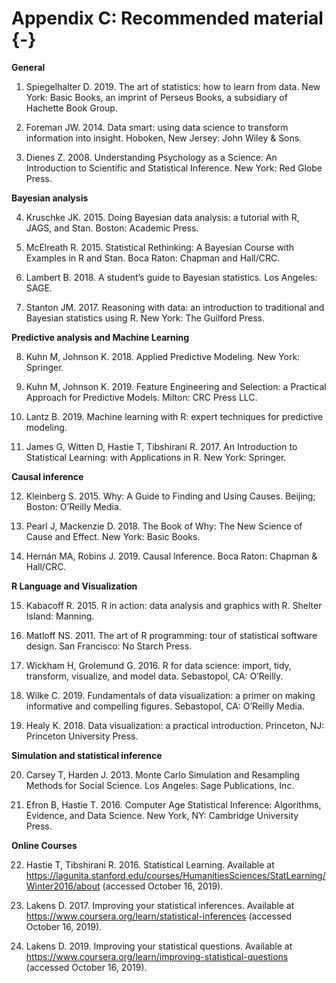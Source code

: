 # Appendix C: Recommended material {-}

**General**

1. Spiegelhalter D. 2019. The art of statistics: how to learn from data. New York: Basic Books, an imprint of Perseus Books, a subsidiary of Hachette Book Group.

2. Foreman JW. 2014. Data smart: using data science to transform information into insight. Hoboken, New Jersey: John Wiley & Sons.

3. Dienes Z. 2008. Understanding Psychology as a Science: An Introduction to Scientific and Statistical Inference. New York: Red Globe Press.

**Bayesian analysis**

4. Kruschke JK. 2015. Doing Bayesian data analysis: a tutorial with R, JAGS, and Stan. Boston: Academic Press.

5. McElreath R. 2015. Statistical Rethinking: A Bayesian Course with Examples in R and Stan. Boca Raton: Chapman and Hall/CRC.

6. Lambert B. 2018. A student’s guide to Bayesian statistics. Los Angeles: SAGE.

7. Stanton JM. 2017. Reasoning with data: an introduction to traditional and Bayesian statistics using R. New York: The Guilford Press.


**Predictive analysis and Machine Learning**

8. Kuhn M, Johnson K. 2018. Applied Predictive Modeling. New York: Springer.

9. Kuhn M, Johnson K. 2019. Feature Engineering and Selection: a Practical Approach for Predictive Models. Milton: CRC Press LLC.

10. Lantz B. 2019. Machine learning with R: expert techniques for predictive modeling.

11. James G, Witten D, Hastie T, Tibshirani R. 2017. An Introduction to Statistical Learning: with Applications in R. New York: Springer.


**Causal inference**

12. Kleinberg S. 2015. Why: A Guide to Finding and Using Causes. Beijing; Boston: O’Reilly Media.

13. Pearl J, Mackenzie D. 2018. The Book of Why: The New Science of Cause and Effect. New York: Basic Books.

14. Hernán MA, Robins J. 2019. Causal Inference. Boca Raton: Chapman & Hall/CRC.


**R Language and Visualization**

15. Kabacoff R. 2015. R in action: data analysis and graphics with R. Shelter Island: Manning.

16. Matloff NS. 2011. The art of R programming: tour of statistical software design. San Francisco: No Starch Press.

17. Wickham H, Grolemund G. 2016. R for data science: import, tidy, transform, visualize, and model data. Sebastopol, CA: O’Reilly.

18. Wilke C. 2019. Fundamentals of data visualization: a primer on making informative and compelling figures. Sebastopol, CA: O’Reilly Media.

19. Healy K. 2018. Data visualization: a practical introduction. Princeton, NJ: Princeton University Press.


**Simulation and statistical inference**

20. Carsey T, Harden J. 2013. Monte Carlo Simulation and Resampling Methods for Social Science. Los Angeles: Sage Publications, Inc.

21. Efron B, Hastie T. 2016. Computer Age Statistical Inference: Algorithms, Evidence, and Data Science. New York, NY: Cambridge University Press.


**Online Courses**

22. Hastie T, Tibshirani R. 2016. Statistical Learning. Available at https://lagunita.stanford.edu/courses/HumanitiesSciences/StatLearning/Winter2016/about (accessed October 16, 2019).

23. Lakens D. 2017. Improving your statistical inferences. Available at https://www.coursera.org/learn/statistical-inferences (accessed October 16, 2019).

24. Lakens D. 2019. Improving your statistical questions. Available at https://www.coursera.org/learn/improving-statistical-questions (accessed October 16, 2019).
